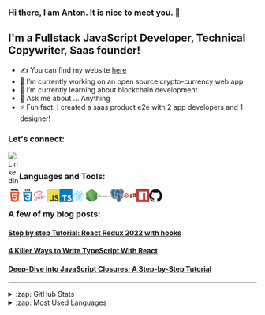 <!--
**MyRibbonApps/MyRibbonApps** is a ✨ _special_ ✨ repository because its `README.md` (this file) appears on your GitHub profile.

Here are some ideas to get you started:

- 🔭 I’m currently working on ...
- 🌱 I’m currently learning ...
- 👯 I’m looking to collaborate on ...
- 🤔 I’m looking for help with ...
- 💬 Ask me about ...
- 📫 How to reach me: ...
- 😄 Pronouns: ...
- ⚡ Fun fact: ...
-->
### Hi there, I am Anton. It is nice to meet you.  👋
<!--
 <img align="right" alt="GIF" src="https://github.com/arsentieva/arsentieva/blob/main/code.gif?raw=true" width="500" height="320" />
-->

## I'm a Fullstack JavaScript Developer, Technical Copywriter, Saas founder!
- ✍ You can find my website [here](https://antonfranzen.dev/)
- 🔭 I’m currently working on an open source crypto-currency web app
- 🌱 I’m currently learning about blockchain development
- 💬 Ask me about ... Anything
- ⚡ Fun fact: I created a saas product e2e with 2 app developers and 1 designer!


### Let's connect:
[<img align="left" alt="LinkedIn" width="22px" src="https://cdn.jsdelivr.net/npm/simple-icons@v3/icons/linkedin.svg" />][linkedin]

<br />

### Languages and Tools:

<img align="left" alt="HTML5" width="26px" src="https://raw.githubusercontent.com/github/explore/80688e429a7d4ef2fca1e82350fe8e3517d3494d/topics/html/html.png" />
<img align="left" alt="CSS3" width="26px" src="https://raw.githubusercontent.com/github/explore/80688e429a7d4ef2fca1e82350fe8e3517d3494d/topics/css/css.png" />
<img align="left" alt="Scss" width="26px" src="https://raw.githubusercontent.com/github/explore/80688e429a7d4ef2fca1e82350fe8e3517d3494d/topics/sass/sass.png" />
<img align="left" alt="JavaScript" width="26px" src="https://raw.githubusercontent.com/github/explore/80688e429a7d4ef2fca1e82350fe8e3517d3494d/topics/javascript/javascript.png" />
<img align="left" alt="TypeScript" width="26px" src="https://raw.githubusercontent.com/github/explore/80688e429a7d4ef2fca1e82350fe8e3517d3494d/topics/typescript/typescript.png" />
<img align="left" alt="React" width="26px" src="https://raw.githubusercontent.com/github/explore/80688e429a7d4ef2fca1e82350fe8e3517d3494d/topics/react/react.png" />
<img align="left" alt="Node.js" width="26px" src="https://raw.githubusercontent.com/github/explore/80688e429a7d4ef2fca1e82350fe8e3517d3494d/topics/nodejs/nodejs.png" />
<img align="left" alt="MongoDB" width="26px" src="https://raw.githubusercontent.com/github/explore/80688e429a7d4ef2fca1e82350fe8e3517d3494d/topics/mongodb/mongodb.png" />
<img align="left" alt="postgreSQL" width="26px" src="https://raw.githubusercontent.com/github/explore/80688e429a7d4ef2fca1e82350fe8e3517d3494d/topics/postgresql/postgresql.png" />
<img align="left" alt="Git" width="26px" src="https://raw.githubusercontent.com/github/explore/80688e429a7d4ef2fca1e82350fe8e3517d3494d/topics/git/git.png" />
<img align="left" alt="NPM" width="26px" src="https://raw.githubusercontent.com/github/explore/80688e429a7d4ef2fca1e82350fe8e3517d3494d/topics/npm/npm.png" />
<img align="left" alt="GitHub" width="26px" src="https://raw.githubusercontent.com/github/explore/78df643247d429f6cc873026c0622819ad797942/topics/github/github.png" />

<br />

### A few of my blog posts:

#### [Step by step Tutorial: React Redux 2022 with hooks](https://javascript.plainenglish.io/step-by-step-tutorial-react-redux-2022-with-hooks-3b5d63b18be9)
#### [4 Killer Ways to Write TypeScript With React](https://javascript.plainenglish.io/4-killer-ways-to-write-typescript-with-react-6a66b32764f1)
#### [Deep-Dive into JavaScript Closures: A Step-by-Step Tutorial](https://javascript.plainenglish.io/deep-dive-into-javascript-closures-a-step-by-step-tutorial-89cf0731a4c5)

---

<details>
  <summary>:zap: GitHub Stats</summary>

  <img align="left" alt="Anton's GitHub Stats" src="https://github-readme-stats.vercel.app/api?username=myribbonapps&show_icons=true&hide_border=true" />

</details>

<details>
  <summary>:zap: Most Used Languages</summary>

<img align="left" alt="Anton's GitHub Top Languages" src="https://github-readme-stats.vercel.app/api/top-langs/?username=myribbonapps" />

</details>

[portfoliourl]: https://antonfranzen.dev/
[blog]: https://medium.com/@anton.franzen
[saas]: https://mysimplefamily.com
[linkedin]: https://www.linkedin.com/in/anton-franzen-a835551b3/
